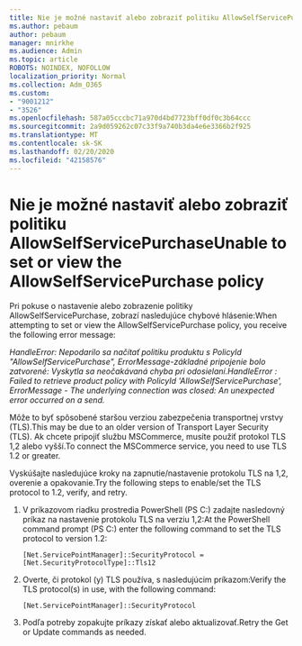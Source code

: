 ```yaml
---
title: Nie je možné nastaviť alebo zobraziť politiku AllowSelfServicePurchase
ms.author: pebaum
author: pebaum
manager: mnirkhe
ms.audience: Admin
ms.topic: article
ROBOTS: NOINDEX, NOFOLLOW
localization_priority: Normal
ms.collection: Adm_O365
ms.custom:
- "9001212"
- "3526"
ms.openlocfilehash: 587a05cccbc71a970d4bd7723bff0df0c3b64ccc
ms.sourcegitcommit: 2a9d059262c07c33f9a740b3da4e6e3366b2f925
ms.translationtype: MT
ms.contentlocale: sk-SK
ms.lasthandoff: 02/20/2020
ms.locfileid: "42158576"
---
```

# <a name="unable-to-set-or-view-the-allowselfservicepurchase-policy"></a><span data-ttu-id="1e939-102">Nie je možné nastaviť alebo zobraziť politiku AllowSelfServicePurchase</span><span class="sxs-lookup"><span data-stu-id="1e939-102">Unable to set or view the AllowSelfServicePurchase policy</span></span>

<span data-ttu-id="1e939-103">Pri pokuse o nastavenie alebo zobrazenie politiky AllowSelfServicePurchase, zobrazí nasledujúce chybové hlásenie:</span><span class="sxs-lookup"><span data-stu-id="1e939-103">When attempting to set or view the AllowSelfServicePurchase policy, you receive the following error message:</span></span>

<span data-ttu-id="1e939-104">*HandleError: Nepodarilo sa načítať politiku produktu s PolicyId "AllowSelfServicePurchase", ErrorMessage-základné pripojenie bolo zatvorené: Vyskytla sa neočakávaná chyba pri odosielaní.*</span><span class="sxs-lookup"><span data-stu-id="1e939-104">*HandleError : Failed to retrieve product policy with PolicyId 'AllowSelfServicePurchase', ErrorMessage - The underlying connection was closed: An unexpected error occurred on a send.*</span></span>

<span data-ttu-id="1e939-105">Môže to byť spôsobené staršou verziou zabezpečenia transportnej vrstvy (TLS).</span><span class="sxs-lookup"><span data-stu-id="1e939-105">This may be due to an older version of Transport Layer Security (TLS).</span></span> <span data-ttu-id="1e939-106">Ak chcete pripojiť službu MSCommerce, musíte použiť protokol TLS 1,2 alebo vyšší.</span><span class="sxs-lookup"><span data-stu-id="1e939-106">To connect the MSCommerce service, you need to use TLS 1.2 or greater.</span></span>  

<span data-ttu-id="1e939-107">Vyskúšajte nasledujúce kroky na zapnutie/nastavenie protokolu TLS na 1,2, overenie a opakovanie.</span><span class="sxs-lookup"><span data-stu-id="1e939-107">Try the following steps to enable/set the TLS protocol to 1.2, verify, and retry.</span></span>
 1. <span data-ttu-id="1e939-108">V príkazovom riadku prostredia PowerShell (PS C:\) zadajte nasledovný príkaz na nastavenie protokolu TLS na verziu 1,2:</span><span class="sxs-lookup"><span data-stu-id="1e939-108">At the PowerShell command prompt (PS C:\) enter the following command to set the TLS protocol to version 1.2:</span></span>

    `[Net.ServicePointManager]::SecurityProtocol = [Net.SecurityProtocolType]::Tls12`

2. <span data-ttu-id="1e939-109">Overte, či protokol (y) TLS používa, s nasledujúcim príkazom:</span><span class="sxs-lookup"><span data-stu-id="1e939-109">Verify the TLS protocol(s) in use, with the following command:</span></span>

    `[Net.ServicePointManager]::SecurityProtocol` 

3. <span data-ttu-id="1e939-110">Podľa potreby zopakujte príkazy získať alebo aktualizovať.</span><span class="sxs-lookup"><span data-stu-id="1e939-110">Retry the Get or Update commands as needed.</span></span>

